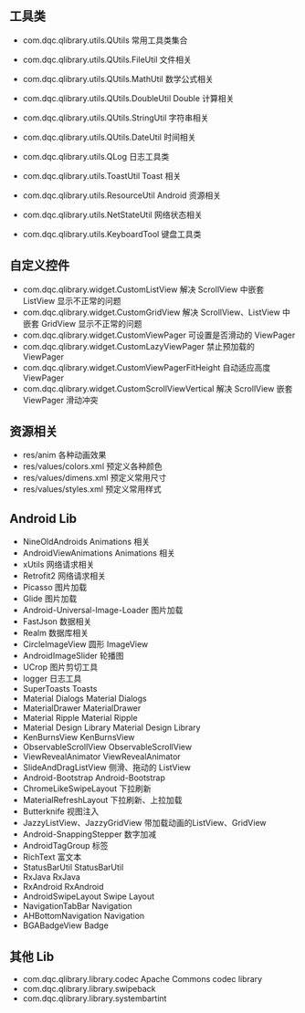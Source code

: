 ## 工具类
 * com.dqc.qlibrary.utils.QUtils                   常用工具类集合
 * com.dqc.qlibrary.utils.QUtils.FileUtil          文件相关
 * com.dqc.qlibrary.utils.QUtils.MathUtil          数学公式相关
 * com.dqc.qlibrary.utils.QUtils.DoubleUtil        Double 计算相关
 * com.dqc.qlibrary.utils.QUtils.StringUtil        字符串相关
 * com.dqc.qlibrary.utils.QUtils.DateUtil          时间相关

 * com.dqc.qlibrary.utils.QLog                     日志工具类
 * com.dqc.qlibrary.utils.ToastUtil                Toast 相关
 * com.dqc.qlibrary.utils.ResourceUtil             Android 资源相关
 * com.dqc.qlibrary.utils.NetStateUtil             网络状态相关
 * com.dqc.qlibrary.utils.KeyboardTool             键盘工具类

## 自定义控件
 * com.dqc.qlibrary.widget.CustomListView              解决 ScrollView 中嵌套 ListView 显示不正常的问题
 * com.dqc.qlibrary.widget.CustomGridView              解决 ScrollView、ListView 中嵌套 GridView 显示不正常的问题
 * com.dqc.qlibrary.widget.CustomViewPager             可设置是否滑动的 ViewPager
 * com.dqc.qlibrary.widget.CustomLazyViewPager         禁止预加载的 ViewPager
 * com.dqc.qlibrary.widget.CustomViewPagerFitHeight    自动适应高度 ViewPager
 * com.dqc.qlibrary.widget.CustomScrollViewVertical    解决 ScrollView 嵌套 ViewPager 滑动冲突

## 资源相关
 * res/anim                各种动画效果
 * res/values/colors.xml   预定义各种颜色
 * res/values/dimens.xml   预定义常用尺寸
 * res/values/styles.xml   预定义常用样式

## Android Lib
 * NineOldAndroids                      Animations 相关
 * AndroidViewAnimations                Animations 相关
 * xUtils                               网络请求相关
 * Retrofit2                            网络请求相关
 * Picasso                              图片加载
 * Glide                                图片加载
 * Android-Universal-Image-Loader       图片加载
 * FastJson                             数据相关
 * Realm                                数据库相关
 * CircleImageView                      圆形 ImageView
 * AndroidImageSlider                   轮播图
 * UCrop                                图片剪切工具
 * logger                               日志工具
 * SuperToasts                          Toasts
 * Material Dialogs                     Material Dialogs
 * MaterialDrawer                       MaterialDrawer
 * Material Ripple                      Material Ripple
 * Material Design Library              Material Design Library
 * KenBurnsView                         KenBurnsView
 * ObservableScrollView                 ObservableScrollView
 * ViewRevealAnimator                   ViewRevealAnimator
 * SlideAndDragListView                 侧滑、拖动的 ListView
 * Android-Bootstrap                    Android-Bootstrap
 * ChromeLikeSwipeLayout                下拉刷新
 * MaterialRefreshLayout                下拉刷新、上拉加载
 * Butterknife                          视图注入
 * JazzyListView、JazzyGridView         带加载动画的ListView、GridView
 * Android-SnappingStepper              数字加减
 * AndroidTagGroup                      标签
 * RichText                             富文本
 * StatusBarUtil                        StatusBarUtil
 * RxJava                               RxJava
 * RxAndroid                            RxAndroid
 * AndroidSwipeLayout                   Swipe Layout
 * NavigationTabBar                     Navigation
 * AHBottomNavigation                   Navigation
 * BGABadgeView                         Badge

## 其他 Lib
 * com.dqc.qlibrary.library.codec              Apache Commons codec library
 * com.dqc.qlibrary.library.swipeback
 * com.dqc.qlibrary.library.systembartint

